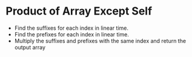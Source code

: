 # Product of Array Except Self

- Find the suffixes for each index in linear time.
- Find the prefixes for each index in linear time.
- Multiply the suffixes and prefixes with the same index and return the output array
